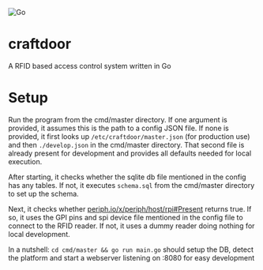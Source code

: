 ![Go](https://github.com/pakohan/craftdoor/workflows/Go/badge.svg)

# craftdoor

A RFID based access control system written in Go

# Setup

Run the program from the cmd/master directory. If one argument is provided, it assumes this is the path to a config JSON file.
If none is provided, it first looks up `/etc/craftdoor/master.json` (for production use) and then `./develop.json` in the cmd/master directory.
That second file is already present for development and provides all defaults needed for local execution.

After starting, it checks whether the sqlite db file mentioned in the config has any tables. If not, it executes `schema.sql` from the cmd/master directory to set up the schema.

Next, it checks whether [periph.io/x/periph/host/rpi#Present](http://pkg.go.dev/periph.io/x/periph/host/rpi#Present) returns true. If so, it uses the GPI pins and spi device file mentioned in the config file to connect to the RFID reader.
If not, it uses a dummy reader doing nothing for local development.

In a nutshell: `cd cmd/master && go run main.go` should setup the DB, detect the platform and start a webserver listening on :8080 for easy development
